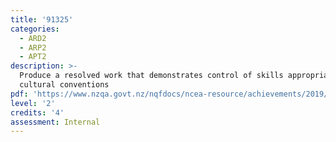 ```yaml
---
title: '91325'
categories:
  - ARD2
  - ARP2
  - APT2
description: >-
  Produce a resolved work that demonstrates control of skills appropriate to
  cultural conventions
pdf: 'https://www.nzqa.govt.nz/nqfdocs/ncea-resource/achievements/2019/as91325.pdf'
level: '2'
credits: '4'
assessment: Internal
---
```


